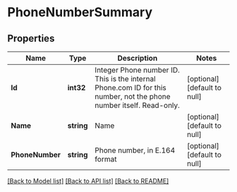 # PhoneNumberSummary

## Properties
Name | Type | Description | Notes
------------ | ------------- | ------------- | -------------
**Id** | **int32** | Integer Phone number ID. This is the internal Phone.com ID for this number, not the phone number itself. Read-only. | [optional] [default to null]
**Name** | **string** | Name | [optional] [default to null]
**PhoneNumber** | **string** | Phone number, in E.164 format | [optional] [default to null]

[[Back to Model list]](../README.md#documentation-for-models) [[Back to API list]](../README.md#documentation-for-api-endpoints) [[Back to README]](../README.md)


